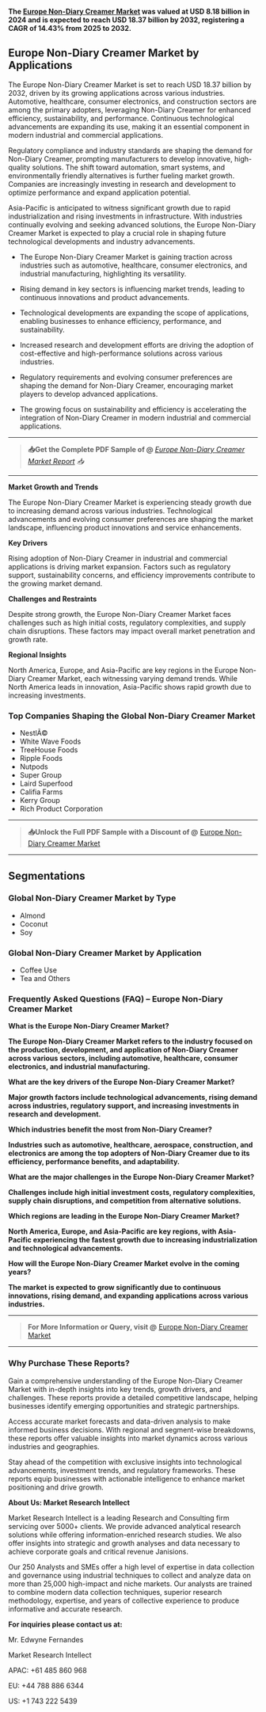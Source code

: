 <p><strong>The <a href="https://www.marketresearchintellect.com/download-sample/?rid=1002660&amp;utm_source=Pulse-April-Europe&amp;utm_medium=852">Europe Non-Diary Creamer Market</a> was valued at USD 8.18 billion in 2024 and is expected to reach USD 18.37 billion by 2032, registering a CAGR of 14.43% from 2025 to 2032.</strong></p><h2>Europe Non-Diary Creamer Market by Applications&nbsp;</h2><p><p>The Europe Non-Diary Creamer Market is set to reach USD 18.37 billion by 2032, driven by its growing applications across various industries. Automotive, healthcare, consumer electronics, and construction sectors are among the primary adopters, leveraging Non-Diary Creamer for enhanced efficiency, sustainability, and performance. Continuous technological advancements are expanding its use, making it an essential component in modern industrial and commercial applications.</p><p>Regulatory compliance and industry standards are shaping the demand for Non-Diary Creamer, prompting manufacturers to develop innovative, high-quality solutions. The shift toward automation, smart systems, and environmentally friendly alternatives is further fueling market growth. Companies are increasingly investing in research and development to optimize performance and expand application potential.</p><p>Asia-Pacific is anticipated to witness significant growth due to rapid industrialization and rising investments in infrastructure. With industries continually evolving and seeking advanced solutions, the Europe Non-Diary Creamer Market is expected to play a crucial role in shaping future technological developments and industry advancements.</p></p><ul><li><p>The Europe Non-Diary Creamer Market is gaining traction across industries such as automotive, healthcare, consumer electronics, and industrial manufacturing, highlighting its versatility.</p></li><li><p>Rising demand in key sectors is influencing market trends, leading to continuous innovations and product advancements.</p></li><li><p>Technological developments are expanding the scope of applications, enabling businesses to enhance efficiency, performance, and sustainability.</p></li><li><p>Increased research and development efforts are driving the adoption of cost-effective and high-performance solutions across various industries.</p></li><li><p>Regulatory requirements and evolving consumer preferences are shaping the demand for Non-Diary Creamer, encouraging market players to develop advanced applications.</p></li><li><p>The growing focus on sustainability and efficiency is accelerating the integration of Non-Diary Creamer in modern industrial and commercial applications.</p></li></ul><hr /><blockquote><p><strong><span class="font-[700]">📥Get the Complete PDF Sample of @ </span></strong><em><span class="font-[700]"><a href="https://www.marketresearchintellect.com/download-sample/?rid=1002660&amp;utm_source=Pulse-April-Europe&amp;utm_medium=852" target="_blank" data-tracking-control-name="article-ssr-frontend-pulse_little-text-block" data-tracking-will-navigate="" data-test-link="">Europe Non-Diary Creamer Market Report</a>&nbsp;📥</span></em></p></blockquote><hr /><p class="" data-start="77" data-end="360"><strong data-start="77" data-end="105">Market Growth and Trends</strong></p><p class="" data-start="77" data-end="360">The Europe Non-Diary Creamer Market is experiencing steady growth due to increasing demand across various industries. Technological advancements and evolving consumer preferences are shaping the market landscape, influencing product innovations and service enhancements.</p><p class="" data-start="362" data-end="606"><strong data-start="362" data-end="377">Key Drivers</strong></p><p class="" data-start="362" data-end="606">Rising adoption of Non-Diary Creamer in industrial and commercial applications is driving market expansion. Factors such as regulatory support, sustainability concerns, and efficiency improvements contribute to the growing market demand.</p><p class="" data-start="608" data-end="849"><strong data-start="608" data-end="637">Challenges and Restraints</strong></p><p class="" data-start="608" data-end="849">Despite strong growth, the Europe Non-Diary Creamer Market faces challenges such as high initial costs, regulatory complexities, and supply chain disruptions. These factors may impact overall market penetration and growth rate.</p><p class="" data-start="851" data-end="1095"><strong data-start="851" data-end="872">Regional Insights</strong></p><p class="" data-start="851" data-end="1095">North America, Europe, and Asia-Pacific are key regions in the Europe Non-Diary Creamer Market, each witnessing varying demand trends. While North America leads in innovation, Asia-Pacific shows rapid growth due to increasing investments.</p><p><h3>Top Companies Shaping the Global Non-Diary Creamer Market </h3><ul><li>NestlÃ©</li><li>White Wave Foods</li><li>TreeHouse Foods</li><li>Ripple Foods</li><li>Nutpods</li><li>Super Group</li><li>Laird Superfood</li><li>Califia Farms</li><li>Kerry Group</li><li>Rich Product Corporation</li></ul></p><hr /><blockquote><p><strong>📥Unlock the Full PDF Sample with a Discount of @</strong> <a href="https://www.marketresearchintellect.com/ask-for-discount/?rid=1002660&amp;utm_source=Pulse-April-Europe&amp;utm_medium=852">Europe Non-Diary Creamer Market</a></p></blockquote><hr /><p><h2>Segmentations</h2><h3>Global Non-Diary Creamer Market by Type</h3><ul><li>Almond</li><li>Coconut</li><li>Soy</li></ul><h3>Global Non-Diary Creamer Market by Application</h3><ul><li>Coffee Use</li><li>Tea and Others</li></ul></p><h3><strong>Frequently Asked Questions (FAQ) &ndash; Europe Non-Diary Creamer Market</strong></h3><p><strong>What is the Europe Non-Diary Creamer Market?</strong></p><p><strong>The Europe Non-Diary Creamer Market refers to the industry focused on the production, development, and application of Non-Diary Creamer across various sectors, including automotive, healthcare, consumer electronics, and industrial manufacturing.</strong></p><p><strong>What are the key drivers of the Europe Non-Diary Creamer Market?</strong></p><p><strong>Major growth factors include technological advancements, rising demand across industries, regulatory support, and increasing investments in research and development.</strong></p><p><strong>Which industries benefit the most from Non-Diary Creamer?</strong></p><p><strong>Industries such as automotive, healthcare, aerospace, construction, and electronics are among the top adopters of Non-Diary Creamer due to its efficiency, performance benefits, and adaptability.</strong></p><p><strong>What are the major challenges in the Europe Non-Diary Creamer Market?</strong></p><p><strong>Challenges include high initial investment costs, regulatory complexities, supply chain disruptions, and competition from alternative solutions.</strong></p><p><strong>Which regions are leading in the Europe Non-Diary Creamer Market?</strong></p><p><strong>North America, Europe, and Asia-Pacific are key regions, with Asia-Pacific experiencing the fastest growth due to increasing industrialization and technological advancements.</strong></p><p><strong>How will the Europe Non-Diary Creamer Market evolve in the coming years?</strong></p><p><strong>The market is expected to grow significantly due to continuous innovations, rising demand, and expanding applications across various industries.</strong></p><hr /><blockquote><p><span class="font-[700]"><strong>For More Information or Query, visit&nbsp;@</strong>&nbsp;</span><span class="font-[700]"><a href="https://www.marketresearchintellect.com/product/global-non-diary-creamer-market/?utm_source=Linkedin&utm_medium=852" target="_blank" data-tracking-control-name="article-ssr-frontend-pulse_little-text-block" data-tracking-will-navigate="" data-test-link="">Europe Non-Diary Creamer Market</a></span></p></blockquote><hr /><h3><strong data-start="0" data-end="31">Why Purchase These Reports?</strong></h3><p class="" data-start="35" data-end="297">Gain a comprehensive understanding of the Europe Non-Diary Creamer Market with in-depth insights into key trends, growth drivers, and challenges. These reports provide a detailed competitive landscape, helping businesses identify emerging opportunities and strategic partnerships.</p><p class="" data-start="299" data-end="540">Access accurate market forecasts and data-driven analysis to make informed business decisions. With regional and segment-wise breakdowns, these reports offer valuable insights into market dynamics across various industries and geographies.</p><p class="" data-start="542" data-end="784">Stay ahead of the competition with exclusive insights into technological advancements, investment trends, and regulatory frameworks. These reports equip businesses with actionable intelligence to enhance market positioning and drive growth.</p><p><strong><span class="font-[700]">About Us: Market Research Intellect</span></strong></p><p><span class="">Market Research Intellect is a leading Research and Consulting firm servicing over 5000+ clients. We provide advanced analytical research solutions while offering information-enriched research studies.&nbsp;</span>We also offer insights into strategic and growth analyses and data necessary to achieve corporate goals and critical revenue Janisions.</p><p><span class="">Our 250 Analysts and SMEs offer a high level of expertise in data collection and governance using industrial techniques to collect and analyze data on more than 25,000 high-impact and niche markets. Our analysts are trained to combine modern data collection techniques, superior research methodology, expertise, and years of collective experience to produce informative and accurate research.</span></p><p><strong>For inquiries please contact us at:</strong></p><p>Mr. Edwyne Fernandes</p><p>Market Research Intellect</p><p>APAC: +61 485 860 968</p><p>EU: +44 788 886 6344</p><p>US: +1 743 222 5439</p>